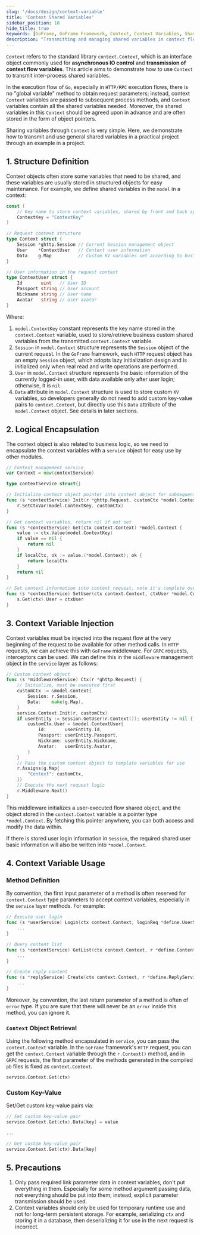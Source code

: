 ```yaml
---
slug: '/docs/design/context-variable'
title: 'Context Shared Variables'
sidebar_position: 10
hide_title: true
keywords: [GoFrame, GoFrame Framework, Context, Context Variables, Shared Variables, Asynchronous IO, HTTP Requests, Session Management, User Information, Middleware]
description: "Transmitting and managing shared variables in context flow using Context from the GoFrame framework. In Go network applications, especially in HTTP/RPC services, Context is a key tool for transmitting asynchronous IO control and context variables. Through the sharing of structured objects, this article demonstrates how to achieve variable transmission during the request process, ensuring consistency and flexibility of variables in the request chain."
---
```


`Context` refers to the standard library `context.Context`, which is an interface object commonly used for **asynchronous IO control** and **transmission of context flow variables**. This article aims to demonstrate how to use `Context` to transmit inter-process shared variables.

In the execution flow of `Go`, especially in `HTTP/RPC` execution flows, there is no "global variable" method to obtain request parameters; instead, context `Context` variables are passed to subsequent process methods, and `Context` variables contain all the shared variables needed. Moreover, the shared variables in this `Context` should be agreed upon in advance and are often stored in the form of object pointers.

Sharing variables through `Context` is very simple. Here, we demonstrate how to transmit and use general shared variables in a practical project through an example in a project.

## 1. Structure Definition

Context objects often store some variables that need to be shared, and these variables are usually stored in structured objects for easy maintenance. For example, we define shared variables in the `model` in a context:

```go
const (
    // Key name to store context variables, shared by front and back systems
    ContextKey = "ContextKey"
)

// Request context structure
type Context struct {
    Session *ghttp.Session // Current Session management object
    User    *ContextUser   // Context user information
    Data    g.Map          // Custom KV variables set according to business module needs, not fixed
}

// User information in the request context
type ContextUser struct {
    Id       uint   // User ID
    Passport string // User account
    Nickname string // User name
    Avatar   string // User avatar
}
```

Where:

1. `model.ContextKey` constant represents the key name stored in the `context.Context` variable, used to store/retrieve business custom shared variables from the transmitted `context.Context` variable.
2. `Session` in `model.Context` structure represents the `Session` object of the current request. In the `GoFrame` framework, each `HTTP` request object has an empty `Session` object, which adopts lazy initialization design and is initialized only when real read and write operations are performed.
3. `User` in `model.Context` structure represents the basic information of the currently logged-in user, with data available only after user login; otherwise, it is `nil`.
4. `Data` attribute in `model.Context` structure is used to store custom `KV` variables, so developers generally do not need to add custom key-value pairs to `context.Context`, but directly use this `Data` attribute of the `model.Context` object. See details in later sections.

## 2. Logical Encapsulation

The context object is also related to business logic, so we need to encapsulate the context variables with a `service` object for easy use by other modules.

```go
// Context management service
var Context = new(contextService)

type contextService struct{}

// Initialize context object pointer into context object for subsequent request flow modifications.
func (s *contextService) Init(r *ghttp.Request, customCtx *model.Context) {
    r.SetCtxVar(model.ContextKey, customCtx)
}

// Get context variables, return nil if not set
func (s *contextService) Get(ctx context.Context) *model.Context {
    value := ctx.Value(model.ContextKey)
    if value == nil {
        return nil
    }
    if localCtx, ok := value.(*model.Context); ok {
        return localCtx
    }
    return nil
}

// Set context information into context request, note it's complete overwrite
func (s *contextService) SetUser(ctx context.Context, ctxUser *model.ContextUser) {
    s.Get(ctx).User = ctxUser
}
```

## 3. Context Variable Injection

Context variables must be injected into the request flow at the very beginning of the request to be available for other method calls. In `HTTP` requests, we can achieve this with `GoFrame` middleware. For `GRPC` requests, interceptors can be used. We can define this in the `middleware` management object in the `service` layer as follows:

```go
// Custom context object
func (s *middlewareService) Ctx(r *ghttp.Request) {
    // Initialize, must be executed first
    customCtx := &model.Context{
        Session: r.Session,
        Data:    make(g.Map),
    }
    service.Context.Init(r, customCtx)
    if userEntity := Session.GetUser(r.Context()); userEntity != nil {
        customCtx.User = &model.ContextUser{
            Id:       userEntity.Id,
            Passport: userEntity.Passport,
            Nickname: userEntity.Nickname,
            Avatar:   userEntity.Avatar,
        }
    }
    // Pass the custom context object to template variables for use
    r.Assigns(g.Map{
        "Context": customCtx,
    })
    // Execute the next request logic
    r.Middleware.Next()
}
```

This middleware initializes a user-executed flow shared object, and the object stored in the `context.Context` variable is a pointer type `*model.Context`. By fetching this pointer anywhere, you can both access and modify the data within.

If there is stored user login information in `Session`, the required shared user basic information will also be written into `*model.Context`.

## 4. Context Variable Usage

### Method Definition

By convention, the first input parameter of a method is often reserved for `context.Context` type parameters to accept context variables, especially in the `service` layer methods. For example:

```go
// Execute user login
func (s *userService) Login(ctx context.Context, loginReq *define.UserServiceLoginReq) error {
    ...
}

// Query content list
func (s *contentService) GetList(ctx context.Context, r *define.ContentServiceGetListReq) (*define.ContentServiceGetListRes, error) {
    ...
}

// Create reply content
func (s *replyService) Create(ctx context.Context, r *define.ReplyServiceCreateReq) error {
    ...
}
```

Moreover, by convention, the last return parameter of a method is often of `error` type. If you are sure that there will never be an `error` inside this method, you can ignore it.

### `Context` Object Retrieval

Using the following method encapsulated in `service`, you can pass the `context.Context` variable. In the `GoFrame` framework's `HTTP` request, you can get the `context.Context` variable through the `r.Context()` method, and in `GRPC` requests, the first parameter of the methods generated in the compiled `pb` files is fixed as `context.Context`.

```go
service.Context.Get(ctx)
```

### Custom Key-Value

Set/Get custom key-value pairs via:

```go
// Set custom key-value pair
service.Context.Get(ctx).Data[key] = value

...

// Get custom key-value pair
service.Context.Get(ctx).Data[key]
```

## 5. Precautions

1. Only pass required link parameter data in context variables, don't put everything in them. Especially for some method argument passing data, not everything should be put into them; instead, explicit parameter transmission should be used.
2. Context variables should only be used for temporary runtime use and not for long-term persistent storage. For example, serializing `ctx` and storing it in a database, then deserializing it for use in the next request is incorrect.